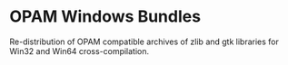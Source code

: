 OPAM Windows Bundles
====================

Re-distribution of OPAM compatible archives of zlib and gtk libraries
for Win32 and Win64 cross-compilation.
